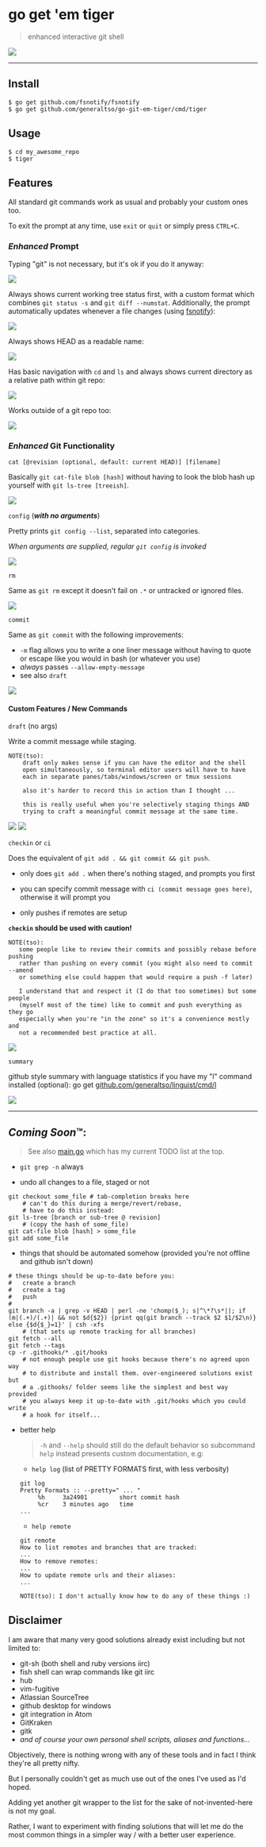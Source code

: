 # go get 'em tiger

> enhanced interactive git shell

![](img/checkin.gif)

---

## Install

```
$ go get github.com/fsnotify/fsnotify
$ go get github.com/generaltso/go-git-em-tiger/cmd/tiger
```

## Usage

```
$ cd my_awesome_repo
$ tiger
```

## Features 

All standard git commands work as usual and probably your custom ones too.

To exit the prompt at any time, use `exit` or `quit` or simply press `CTRL+C`.

### *Enhanced* Prompt

Typing "git" is not necessary, but it's ok if you do it anyway:

![](img/gitgitgit.gif)

<!--
    git@master go-git-em-tiger % status
    On branch master
    Your branch is up-to-date with 'origin/master'.
    nothing to commit, working tree clean
    git@master go-git-em-tiger % git status
    On branch master
    Your branch is up-to-date with 'origin/master'.
    nothing to commit, working tree clean
-->

Always shows current working tree status first, with a custom format
which combines `git status -s` and `git diff --numstat`.
Additionally, the prompt automatically updates whenever a file changes (using
[fsnotify](https://github.com/fsnotify/fsnotify)):

![](img/fsnotify.gif)

<!--
    README.txt +159/-15
    git@master go-git-em-tiger %
    README.txt +165/-15
    git@master go-git-em-tiger %
-->

Always shows HEAD as a readable name:

![](img/head.gif)

<!--
    $ tiger
    git@master go-git-em-tiger % checkout -b new_branch
    Switched to a new branch 'new_branch'
    git@new_branch go-git-em-tiger % checkout master
    git@master go-git-em-tiger % checkout HEAD^
    [...]
    HEAD is now at 515648e... 
    git@master~1 go-git-em-tiger %
-->

Has basic navigation with `cd` and `ls` and always shows current directory as a
relative path within git repo:

![](img/cd.gif)

<!--
    $ cd $GOPATH/src/github.com/generaltso/go-git-em-tiger/cmd/tiger
    $ tiger
    git@master go-git-em-tiger/cmd/tiger %

 - basic navigation

    git@master go-git-em-tiger/cmd/tiger % cd ..
    git@master go-git-em-tiger/cmd % ls
    files known to git:
        tiger/

    current directory contents:
        tiger/
    git@master go-git-em-tiger/cmd % cd -
    git@master go-git-em-tiger/cmd/tiger %
-->

Works outside of a git repo too:

![](img/init.gif)

<!--
    $ mkdir example-repo
    $ tiger
    (not a git repository) tmp % cd example-repo
    (not a git repository) example-repo % init
    Initialized empty Git repository in /tmp/example-repo/.git/
    git@master example-repo %
-->

### *Enhanced* Git Functionality

`cat [@revision (optional, default: current HEAD)] [filename]`

Basically `git cat-file blob [hash]` without having to look the blob hash up
yourself with `git ls-tree [treeish]`.

![](img/cat.gif)

<!--
    git@master go-git-em-tiger/cmd/tiger % cat main.go
    /*
    TODO(tso):
    [...]
    git@master go-git-em-tiger/cmd/tiger % cat master~32 main.go
    package main

    import (
        "bufio"
    [...]
-->

`config` (***with no arguments***)

Pretty prints `git config --list`, separated into categories.

*When arguments are supplied, regular `git config` is invoked*

![](img/config.gif)

<!--
    git@master go-git-em-tiger/cmd/tiger % config
    system:

    global:
    user.email        = tso@teknik.io
    user.name         = tso
    push.default      = simple
    color.ui          = true
    core.excludesfile = ~/.gitignore
    core.editor       = gvim
    core.quotepath    = false
    core.pager        = diff-so-fancy | less --tabs=4 -RFX
    [...]
-->

`rm` 

Same as `git rm` except it doesn't fail on `.*` or untracked or ignored files.

![](img/rm.gif)

`commit` 

Same as `git commit` with the following improvements:

   - `-m` flag allows you to write a one liner message without having to quote
     or escape like you would in bash (or whatever you use)
   - *always* passes `--allow-empty-message`
   - see also `draft`

![](img/commit.gif)

#### Custom Features / New Commands

`draft` (no args)
 
Write a commit message while staging.

```
NOTE(tso): 
    draft only makes sense if you can have the editor and the shell
    open simultaneously, so terminal editor users will have to have
    each in separate panes/tabs/windows/screen or tmux sessions

    also it's harder to record this in action than I thought ...

    this is really useful when you're selectively staging things AND
    trying to craft a meaningful commit message at the same time.
```

![](img/draft-1.gif)
![](img/draft-2.gif)

<!--
    git draft                     #                   *start writing commit message*
    git add something             # "oh right..."     *write about something*
    git reset HEAD something_else # "hm, next commit" *delete line describing something_else*
    git mv yet_another thing      # "..."             *:%s/yet_another/thing/g*
    # :wq
    git commit
    [master b1251f2] I wrote this commit message while I was staging :D
     1 file changed, 1 insertion(+)

    or at the end
    git commit --edit # same as git commit -t $GIT_DIR/COMMIT_DRAFTMSG
                      # except you don't have to change the "template" for it 
                      # to count
-->
   
`checkin` or `ci`

Does the equivalent of `git add . && git commit && git push`.

 - only does `git add .` when there's nothing staged, and prompts you first

 - you can specify commit message with `ci (commit message goes here)`, otherwise
   it will prompt you

 - only pushes if remotes are setup

**`checkin` should be used with caution!**

```
NOTE(tso):
   some people like to review their commits and possibly rebase before pushing
   rather than pushing on every commit (you might also need to commit --amend
   or something else could happen that would require a push -f later)

   I understand that and respect it (I do that too sometimes) but some people
   (myself most of the time) like to commit and push everything as they go
   especially when you're "in the zone" so it's a convenience mostly and 
   not a recommended best practice at all.
```

![](img/checkin.gif)

`summary`

   github style summary with language statistics if you have my "l" command
   installed (optional): go get [github.com/generaltso/linguist/cmd/l](https://github.com/generaltso/linguist/tree/master/cmd/l)

![](img/summary.gif)

<!--
    git@master go-git-em-tiger % summary
    b6cb848 tso: update readme: document current features 8 minutes ago
              commits: 35 branches: 2 contributors: 1
                           Go: 100.00%
-->

---

## *Coming Soon*&trade;:

> See also [main.go](https://github.com/generaltso/go-git-em-tiger/blob/master/cmd/tiger/main.go#L1-L84) 
> which has my current TODO list at the top.

 - `git grep -n` always
    
 - undo all changes to a file, staged or not

```
git checkout some_file # tab-completion breaks here
    # can't do this during a merge/revert/rebase,
    # have to do this instead:
git ls-tree [branch or sub-tree @ revision]
    # (copy the hash of some_file)
git cat-file blob [hash] > some_file
git add some_file
```

 - things that should be automated somehow (provided you're not offline and github isn't down)

```
# these things should be up-to-date before you:
#   create a branch
#   create a tag
#   push
#
git branch -a | grep -v HEAD | perl -ne 'chomp($_); s|^\*?\s*||; if (m|(.+)/(.+)| && not $d{$2}) {print qq(git branch --track $2 $1/$2\n)} else {$d{$_}=1}' | csh -xfs
    # (that sets up remote tracking for all branches)
git fetch --all
git fetch --tags
cp -r .githooks/* .git/hooks
    # not enough people use git hooks because there's no agreed upon way
    # to distribute and install them. over-engineered solutions exist but
    # a .githooks/ folder seems like the simplest and best way provided
    # you always keep it up-to-date with .git/hooks which you could write
    # a hook for itself...
```

 - better help

    > `-h` and `--help` should still do the default behavior so subcommand
    >  `help` instead presents custom documentation, e.g:

    - `help log` (list of PRETTY FORMATS first, with less verbosity)

    ```
    git log
    Pretty Formats :: --pretty=" ... "
         %h     3a24901         short commit hash
         %cr    3 minutes ago   time
    ...
    ```

    - `help remote`

    ```
    git remote
    How to list remotes and branches that are tracked:
    ...
    How to remove remotes:
    ...
    How to update remote urls and their aliases:
    ...

    NOTE(tso): I don't actually know how to do any of these things :)
    ```

## Disclaimer

I am aware that many very good solutions already exist including 
but not limited to:

 - git-sh (both shell and ruby versions iirc)
 - fish shell can wrap commands like git iirc
 - hub
 - vim-fugitive
 - Atlassian SourceTree
 - github desktop for windows
 - git integration in Atom
 - GitKraken
 - gitk
 - *and of course your own personal shell scripts, aliases and functions...*

Objectively, there is nothing wrong with any of these tools and in fact
I think they're all pretty nifty. 

But I personally couldn't get as much use out of the ones I've used as I'd
hoped.

Adding yet another git wrapper to the list for the sake of not-invented-here
is not my goal.

Rather, I want to experiment with finding solutions that will let me do the
most common things in a simpler way / with a better user experience.
